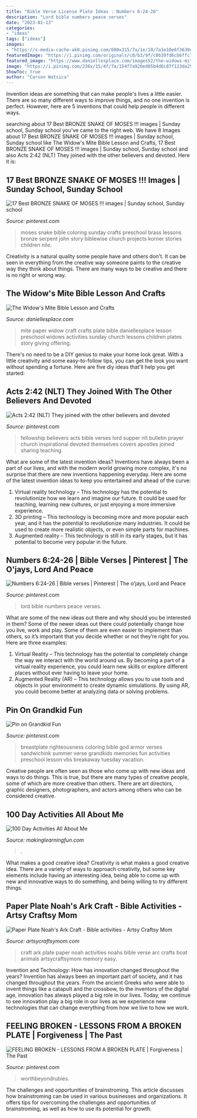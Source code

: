 ```yaml
---
title: "Bible Verse License Plate Ideas : Numbers 6:24-26"
description: "Lord bible numbers peace verses"
date: "2023-01-13"
categories:
- "ideas"
tags: ["ideas"]
images:
- "https://s-media-cache-ak0.pinimg.com/600x315/7a/1e/10/7a1e10e6f3630de83ce30df6f0cf01dc.jpg"
featuredImage: "https://i.pinimg.com/originals/c0/b3/9f/c0b39fd6cb6ffc76d2685cb2ffeb03b4.jpg"
featured_image: "https://www.daniellesplace.com/images52/the-widows-mite-paper-plate-craft.jpg"
image: "https://i.pinimg.com/236x/15/4f/7a/154f7a920ed85b4d6c87f123da25342f--christian-crafts-preschool-lessons.jpg?b=t"
ShowToc: true
author: "Carson Watsica"
---
```



Invention ideas are something that can make people's lives a little easier. There are so many different ways to improve things, and no one invention is perfect. However, here are 5 inventions that could help people in different ways.

	

		
searching about 17 Best BRONZE SNAKE OF MOSES !!! images | Sunday school, Sunday school you've came to the right web. We have 8 Images about 17 Best BRONZE SNAKE OF MOSES !!! images | Sunday school, Sunday school like The Widow&#039;s Mite Bible Lesson and Crafts, 17 Best BRONZE SNAKE OF MOSES !!! images | Sunday school, Sunday school and also Acts 2:42 (NLT) They joined with the other believers and devoted. Here it is:
		
    
## 17 Best BRONZE SNAKE OF MOSES !!! Images | Sunday School, Sunday School

<img loading=lazy src="https://i.pinimg.com/236x/15/4f/7a/154f7a920ed85b4d6c87f123da25342f--christian-crafts-preschool-lessons.jpg?b=t" onerror="this.onerror=null;this.src='https://tse1.mm.bing.net/th?id=OIP.190UMLl2stgNSHrtLwCuDAAAAA&amp;pid=15.1';" alt="17 Best BRONZE SNAKE OF MOSES !!! images | Sunday school, Sunday school">

_Source: pinterest.com_

>moses snake bible coloring sunday crafts preschool brass lessons bronze serpent john story biblewise church projects korner stories children nile. 

	

Creativity is a natural quality some people have and others don't. It can be seen in everything from the creative way someone paints to the creative way they think about things. There are many ways to be creative and there is no right or wrong way.

    
## The Widow&#039;s Mite Bible Lesson And Crafts

<img loading=lazy src="https://www.daniellesplace.com/images52/the-widows-mite-paper-plate-craft.jpg" onerror="this.onerror=null;this.src='https://tse1.mm.bing.net/th?id=OIP.9m26EEVnvqonkjz76_Zy5AAAAA&amp;pid=15.1';" alt="The Widow&#039;s Mite Bible Lesson and Crafts">

_Source: daniellesplace.com_

>mite paper widow craft crafts plate bible daniellesplace lesson preschool widows activities sunday church lessons children plates story giving offering. 

	

There's no need to be a DIY genius to make your home look great. With a little creativity and some easy-to-follow tips, you can get the look you want without spending a fortune. Here are five diy ideas that'll help you get started:  

    
## Acts 2:42 (NLT) They Joined With The Other Believers And Devoted

<img loading=lazy src="https://s-media-cache-ak0.pinimg.com/736x/92/0b/71/920b719f9414eed309aa7843ef690e16.jpg" onerror="this.onerror=null;this.src='https://tse4.mm.bing.net/th?id=OIP.kg5-CUmhuCVt091de8AeEQHaHa&amp;pid=15.1';" alt="Acts 2:42 (NLT) They joined with the other believers and devoted">

_Source: pinterest.com_

>fellowship believers acts bible verses lord supper nlt bulletin prayer church inspirational devoted themselves covers apostles joined sharing teaching. 

	

What are some of the latest invention ideas?
Inventions have always been a part of our lives, and with the modern world growing more complex, it's no surprise that there are new inventions happening everyday. Here are some of the latest invention ideas to keep you entertained and ahead of the curve: 
1. Virtual reality technology – This technology has the potential to revolutionize how we learn and imagine our future. It could be used for teaching, learning new cultures, or just enjoying a more immersive experience. 
2. 3D printing – This technology is becoming more and more popular each year, and it has the potential to revolutionize many industries. It could be used to create more realistic objects, or even simple parts for machines. 
3. Augmented reality – This technology is still in its early stages, but it has potential to become very popular in the future.

    
## Numbers 6:24-26 | Bible Verses | Pinterest | The O&#039;jays, Lord And Peace

<img loading=lazy src="https://s-media-cache-ak0.pinimg.com/600x315/7a/1e/10/7a1e10e6f3630de83ce30df6f0cf01dc.jpg" onerror="this.onerror=null;this.src='https://tse3.mm.bing.net/th?id=OIP.c_Gy6J-MKbUT2VSWVT-QkQHaD4&amp;pid=15.1';" alt="Numbers 6:24-26 | Bible verses | Pinterest | The o&#039;jays, Lord and Peace">

_Source: pinterest.com_

>lord bible numbers peace verses. 

	

What are some of the new ideas out there and why should you be interested in them?
Some of the newer ideas out there could potentially change how you live, work and play. Some of them are even easier to implement than others, so it’s important that you decide whether or not they’re right for you. Here are three examples: 
1) Virtual Reality – This technology has the potential to completely change the way we interact with the world around us. By becoming a part of a virtual reality experience, you could learn new skills or explore different places without ever having to leave your home. 
2) Augmented Reality (AR) – This technology allows you to use tools and objects in your environment to create dynamic simulations. By using AR, you could become better at analyzing data or solving problems.

    
## Pin On Grandkid Fun

<img loading=lazy src="https://i.pinimg.com/originals/c0/b3/9f/c0b39fd6cb6ffc76d2685cb2ffeb03b4.jpg" onerror="this.onerror=null;this.src='https://tse4.mm.bing.net/th?id=OIP.xbsFWHM0GiH15lS3iSCtewHaIH&amp;pid=15.1';" alt="Pin on Grandkid Fun">

_Source: pinterest.com_

>breastplate righteousness coloring bible god armor verses sandwichink summer verse grandkids memories fun activities preschool lesson vbs breakaway tuesday vacation. 

	

Creative people are often seen as those who come up with new ideas and ways to do things. This is true, but there are many types of creative people, some of which are more creative than others. There are art directors, graphic designers, photographers, and actors among others who can be considered creative.

    
## 100 Day Activities All About Me

<img loading=lazy src="https://www.makinglearningfun.com/images/photos/Bible-appletree.JPG" onerror="this.onerror=null;this.src='https://tse2.mm.bing.net/th?id=OIP.5f1OITel1Ig5R8b3RNTy-QHaJ4&amp;pid=15.1';" alt="100 Day Activities All About Me">

_Source: makinglearningfun.com_

>. 

	

What makes a good creative idea?
Creativity is what makes a good creative idea. There are a variety of ways to approach creativity, but some key elements include having an interesting idea, being able to come up with new and innovative ways to do something, and being willing to try different things.

    
## Paper Plate Noah&#039;s Ark Craft - Bible Activities - Artsy Craftsy Mom

<img loading=lazy src="http://artsycraftsymom.com/content/uploads/2013/07/Paper-plate-Noahs-Ark-Craft.jpg" onerror="this.onerror=null;this.src='https://tse1.mm.bing.net/th?id=OIP.iF9a3I9lkgj9QOP7hSreTgHaKl&amp;pid=15.1';" alt="Paper Plate Noah&#039;s Ark Craft - Bible activities - Artsy Craftsy Mom">

_Source: artsycraftsymom.com_

>craft ark plate paper noah activities noahs bible verse arc crafts boat animals artsycraftsymom memory easy. 

	

Invention and Technology: How has innovation changed throughout the years?
Invention has always been an important part of society, and it has changed throughout the years. From the ancient Greeks who were able to invent things like a catapult and the crossbow, to the inventors of the digital age, innovation has always played a big role in our lives. Today, we continue to see innovation play a big role in our lives as we experience new technologies that can change everything from how we live to how we work.

    
## FEELING BROKEN - LESSONS FROM A BROKEN PLATE | Forgiveness | The Past

<img loading=lazy src="https://i.pinimg.com/736x/9a/7e/d5/9a7ed528f382337afbddb8caa741a319.jpg" onerror="this.onerror=null;this.src='https://tse4.mm.bing.net/th?id=OIP.3nQSIKaJPXerNSgQ4mFO9AHaLG&amp;pid=15.1';" alt="FEELING BROKEN - LESSONS FROM A BROKEN PLATE | Forgiveness | The Past">

_Source: pinterest.com_

>worthbeyondrubies. 

	

The challenges and opportunities of brainstroming.
This article discusses how brainstroming can be used in various businesses and organizations. It offers tips for overcoming the challenges and opportunities of brainstroming, as well as how to use its potential for growth.

